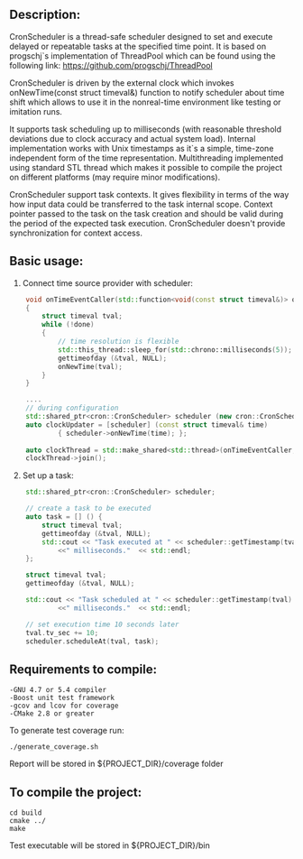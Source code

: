 ## Description:

CronScheduler is a thread-safe scheduler designed to set and execute delayed or repeatable tasks at the specified time point. It is based on progschj`s implementation of ThreadPool which can be found using the following link: https://github.com/progschj/ThreadPool

CronScheduler is driven by the external clock which invokes onNewTime(const struct timeval&) function to notify scheduler about time shift which allows to use it in the nonreal-time environment like testing or imitation runs.

It supports task scheduling up to milliseconds (with reasonable threshold deviations due to clock accuracy and actual system load). Internal implementation works with Unix timestamps as it`s a simple, time-zone independent form of the time representation. Multithreading implemented using standard STL thread which makes it possible to compile the project on different platforms (may require minor modifications).

CronScheduler support task contexts. It gives flexibility in terms of the way how input data could be transferred to the task internal scope. Context pointer passed to the task on the task creation and should be valid during the period of the expected task execution. 
CronScheduler doesn't provide synchronization for context access.

## Basic usage:

1. Connect time source provider with scheduler:
```c++
    void onTimeEventCaller(std::function<void(const struct timeval&)> onNewTime)
    {
        struct timeval tval;
        while (!done)
        {
            // time resolution is flexible
            std::this_thread::sleep_for(std::chrono::milliseconds(5));
            gettimeofday (&tval, NULL);
            onNewTime(tval);
        }
    }

    ....
    // during configuration
    std::shared_ptr<cron::CronScheduler> scheduler (new cron::CronScheduler(WORKERS_AMOUNT));
    auto clockUpdater = [scheduler] (const struct timeval& time) 
            { scheduler->onNewTime(time); };
   
    auto clockThread = std::make_shared<std::thread>(onTimeEventCaller, clockUpdater);
    clockThread->join();
```
2. Set up a task:
```c++
    std::shared_ptr<cron::CronScheduler> scheduler;

    // create a task to be executed
    auto task = [] () {
        struct timeval tval;
        gettimeofday (&tval, NULL);
        std::cout << "Task executed at " << scheduler::getTimestamp(tval)
            <<" milliseconds."  << std::endl;
    };

    struct timeval tval;
    gettimeofday (&tval, NULL);

    std::cout << "Task scheduled at " << scheduler::getTimestamp(tval)
            <<" milliseconds."  << std::endl;

    // set execution time 10 seconds later
    tval.tv_sec += 10; 
    scheduler.scheduleAt(tval, task);
```


## Requirements to compile:

    -GNU 4.7 or 5.4 compiler
    -Boost unit test framework
    -gcov and lcov for coverage
    -CMake 2.8 or greater

To generate test coverage run:

    ./generate_coverage.sh

Report will be stored in ${PROJECT_DIR}/coverage folder

## To compile the project:
	cd build
	cmake ../
	make

Test executable will be stored in ${PROJECT_DIR}/bin



    
